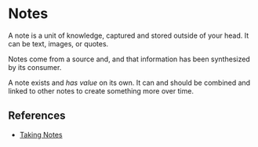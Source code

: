 # Notes

A note is a unit of knowledge, captured and stored outside of your head. It can
be text, images, or quotes.

Notes come from a source and, and that information has been synthesized by its
consumer.

A note exists and _has value_ on its own. It can and should be combined and
linked to other notes to create something more over time.

## References

- [Taking Notes](/writing/taking-notes.md)
